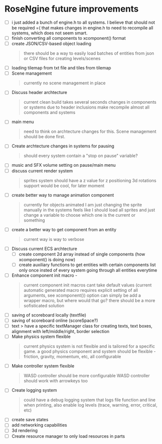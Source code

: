 # RoseNgine future improvements

- [ ] i just added a bunch of engine.h to all systems. I believe that should not be required =( that makes changes in engine.h to need to recompile all systems, which does not seem smart.
- [ ] finish converting all components to xcomponent() format
- [ ] create JSON/CSV-based object loading
    > there should be a way to easily load batches of entities from json or CSV files for creating levels/scenes
- [ ] loading tilemap from txt file and tiles from tilemap
- [ ] Scene management
    > currently no scene management in place
- [ ] Discuss header archtecture
    > current clean build takes several seconds
    > changes in components or systems due to header inclusions make recompile almost all components and systems
- [ ] main menu
    > need to think on archtecture changes for this. Scene management should be done first.
- [ ] Create archtecture changes in systems for pausing
    > should every system contain a "stop on pause" variable?
- [ ] music and SFX volume setting on pause/main menu
- [ ] discuss current render system
    > sprites system should have a z value for z positioning
    > 3d rotations support would be cool, for later moment
- [ ] create better way to manage animation component
    > currently for objects animated I am just changing the sprite manually in the systems
    > feels like I should load all sprites and just change a variable to choose which one is the current or something
- [ ] create a better way to get component from an entity
    > current way is way to verbose
- [ ] Discuss current ECS archtecture
  - [ ] create component 2d array instead of single components (how xcomponent() is doing now)
  - [ ] create auxiliary functions to get entities with certain components list only once insted of every system going through all entities everytime
- [ ] Enhance component init macro -
    > current component init macros cant take default values (current automatic generated macro requires explicit setting of all arguments, see xcomponent())
    > option can simply be add a wrapper macro, but where would that go? there should be a more sofisticated solution
- [ ] saving of scoreboard locally (textfile)
- [ ] saving of scoreboard online (scoreSpace?)
- [ ] text > have a specific textManager class for creating texts, text boxes, alignment with left/middle/right, border selection
- [ ] Make physics system flexible
    > current physics system is not flexible and is tailored for a specific game. a good physics component and system should be flexible - friction, gravity, momentum, etc, all configurable
- [ ] Make controller system flexible
    > WASD controller should be more configurable
    > WASD controller should work with arrowkeys too
- [ ] Create logging system
    > could have a debug logging system that logs file function and line when printing, also enable log levels (trace, warning, error, critical, etc)
- [ ] create save states
- [ ] add networking capabilities
- [ ] 3d rendering
- [ ] Create resource manager to only load resources in parts
